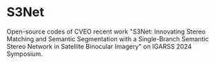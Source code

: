 # S3Net
Open-source codes of CVEO recent work "S3Net: Innovating Stereo Matching and Semantic Segmentation with a Single-Branch Semantic Stereo Network in Satellite Binocular Imagery" on IGARSS 2024 Symposium.
